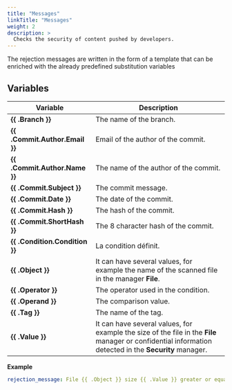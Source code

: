 ```yaml
---
title: "Messages"
linkTitle: "Messages"
weight: 2
description: >
  Checks the security of content pushed by developers.
---
```


The rejection messages are written in the form of a template that can be enriched with the already predefined substitution variables

Variables
--------------------
| Variable           | Description        |
|--------------------|--------------------|
| **{{ .Branch }}** | The name of the branch. |
| **{{ .Commit.Author.Email }}** | Email of the author of the commit. |
| **{{ .Commit.Author.Name }}** | The name of the author of the commit. |
| **{{ .Commit.Subject }}** | The commit message. |
| **{{ .Commit.Date }}** | The date of the commit. |
| **{{ .Commit.Hash }}** | The hash of the commit. |
| **{{ .Commit.ShortHash }}** | The 8 character hash of the commit. |
| **{{ .Condition.Condition }}** | La condition définit. |
| **{{ .Object }}** | It can have several values, for example the name of the scanned file in the manager **File**. |
| **{{ .Operator }}** | The operator used in the condition. |
| **{{ .Operand }}** | The comparison value. |
| **{{ .Tag }}** | The name of the tag. |
| **{{ .Value }}** | It can have several values, for example the size of the file in the **File** manager or confidential information detected in the **Security** manager. |

**Example**
```yaml
rejection_message: File {{ .Object }} size {{ .Value }} greater or equal than {{ .Operand }}
```